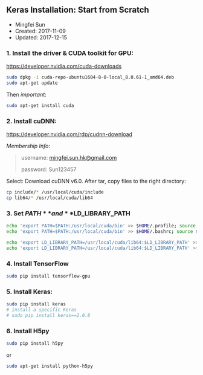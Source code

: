 ## Keras Installation: Start from Scratch

* Mingfei Sun
* Created: 2017-11-09
* Updated: 2017-12-15

### 1. Install the driver & CUDA toolkit for GPU:
https://developer.nvidia.com/cuda-downloads
``` bash
sudo dpkg -i cuda-repo-ubuntu1604-8-0-local_8.0.61-1_amd64.deb
sudo apt-get update
```
Then *important*:
``` bash
sudo apt-get install cuda
```

### 2. Install cuDNN:
https://developer.nvidia.com/rdp/cudnn-download

*Membership Info*:
> username: mingfei.sun.hk@gmail.com
> 
> password: Sun123457

Select: Download cuDNN v6.0. After tar, copy files to the right directory:
``` bash
cp include/* /usr/local/cuda/include
cp lib64/* /usr/local/cuda/lib64
```

### 3. Set **$PATH** and **$LD_LIBRARY_PATH**
``` bash
echo 'export PATH=$PATH:/usr/local/cuda/bin' >> $HOME/.profile; source $HOME/.profile
echo 'export PATH=$PATH:/usr/local/cuda/bin' >> $HOME/.bashrc; source $HOME/.bashrc

echo 'export LD_LIBRARY_PATH=/usr/local/cuda/lib64:$LD_LIBRARY_PATH' >> ~/.profile; source ~/.profile
echo 'export LD_LIBRARY_PATH=/usr/local/cuda/lib64:$LD_LIBRARY_PATH' >> ~/.bashrc; source ~/.bashrc
```

### 4. Install TensorFlow
``` bash
sudo pip install tensorflow-gpu
```

### 5. Install Keras:
``` bash
sudo pip install keras
# install a specific Keras
# sudo pip install keras==2.0.8
```

### 6. Install H5py
``` bash
sudo pip install h5py
```
or
``` bash
sudo apt-get install python-h5py
```
